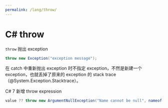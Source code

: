 ```yaml
---
permalink: /lang/throw/
---
```


# C# throw

`throw` 抛出 exception

```cs
throw new Exception("exception message");
```

在 catch 中重新抛出 exception 时不指定 exception，不然是新建一个 exception，也就丢掉了原来的 exception 的 stack trace（@System.Exception.Stacktrace）。

C# 7 新增 throw expression

```cs
value ?? throw new ArgumentNullException("Name cannot be null", nameof(value));
```
